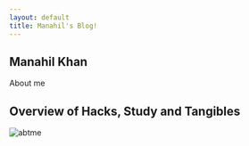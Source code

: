 ```yaml
---
layout: default
title: Manahil's Blog!
---
```



## Manahil Khan
About me
## Overview of Hacks, Study and Tangibles
![abtme]({{site.baseurl}}/images/abtme.jpg)